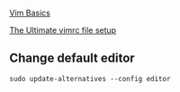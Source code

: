 [Vim Basics](https://agea.github.io/tutorial.md/)
>
[The Ultimate vimrc file setup](https://github.com/avelino/vim-bootstrap)
>
## Change default editor
`sudo update-alternatives --config editor`

